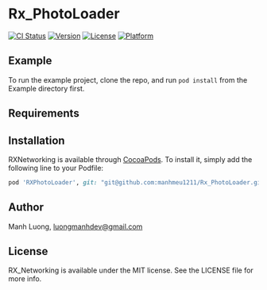 # Rx_PhotoLoader

[![CI Status](https://img.shields.io/travis/QuangTran/UnitImageLayerEditor.svg?style=flat)](https://travis-ci.org/QuangTran/UnitImageLayerEditor)
[![Version](https://img.shields.io/cocoapods/v/UnitImageLayerEditor.svg?style=flat)](https://cocoapods.org/pods/UnitImageLayerEditor)
[![License](https://img.shields.io/cocoapods/l/UnitImageLayerEditor.svg?style=flat)](https://cocoapods.org/pods/UnitImageLayerEditor)
[![Platform](https://img.shields.io/cocoapods/p/UnitImageLayerEditor.svg?style=flat)](https://cocoapods.org/pods/UnitImageLayerEditor)

## Example

To run the example project, clone the repo, and run `pod install` from the Example directory first.

## Requirements

## Installation

RXNetworking is available through [CocoaPods](https://cocoapods.org). To install
it, simply add the following line to your Podfile:

```ruby
pod 'RXPhotoLoader', git: "git@github.com:manhmeu1211/Rx_PhotoLoader.git", :inhibit_warnings => false
```

## Author

Manh Luong, luongmanhdev@gmail.com

## License

RX_Networking is available under the MIT license. See the LICENSE file for more info.
